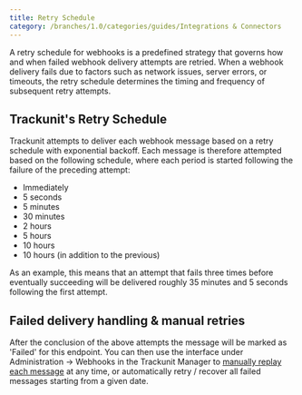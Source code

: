 ```yaml
---
title: Retry Schedule
category: /branches/1.0/categories/guides/Integrations & Connectors
---
```


A retry schedule for webhooks is a predefined strategy that governs how and when failed webhook delivery attempts are retried. When a webhook delivery fails due to factors such as network issues, server errors, or timeouts, the retry schedule determines the timing and frequency of subsequent retry attempts.

## Trackunit's Retry Schedule
Trackunit attempts to deliver each webhook message based on a retry schedule with exponential backoff.
Each message is therefore attempted based on the following schedule, where each period is started following the failure of the preceding attempt:

- Immediately
- 5 seconds
- 5 minutes
- 30 minutes
- 2 hours
- 5 hours
- 10 hours
- 10 hours (in addition to the previous)

As an example, this means that an attempt that fails three times before eventually succeeding will be delivered roughly 35 minutes and 5 seconds following the first attempt.

## Failed delivery handling & manual retries

After the conclusion of the above attempts the message will be marked as 'Failed' for this endpoint. You can then use the interface under Administration → Webhooks in the Trackunit Manager to [manually replay each message](https://developers.trackunit.com/docs/webhooks-replaying-messages) at any time, or automatically retry / recover all failed messages starting from a given date.
